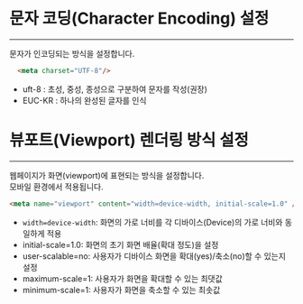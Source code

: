 # 문자 코딩(Character Encoding) 설정
---
문자가 인코딩되는 방식을 설정합니다.  
```html
  <meta charset="UTF-8"/>
```
- uft-8 : 초성, 중성, 종성으로 구분하여 문자를 작성(권장)
- EUC-KR : 하나의 완성된 글자를 인식

# 뷰포트(Viewport) 렌더링 방식 설정
---
웹페이지가 화면(viewport)에 표현되는 방식을 설정합니다.  
모바일 환경에서 적용됩니다.  
```html
<meta name="viewport" content="width=device-width, initial-scale=1.0" />
```
- `width=device-width`: 화면의 가로 너비를 각 디바이스(Device)의 가로 너비와 동일하게 적용
- initial-scale=1.0: 화면의 초기 화면 배율(확대 정도)을 설정
- user-scalable=no: 사용자가 디바이스 화면을 확대(yes)/축소(no)할 수 있는지 설정
- maximum-scale=1: 사용자가 화면을 확대할 수 있는 최댓값
- minimum-scale=1: 사용자가 화면을 축소할 수 있는 최솟값
